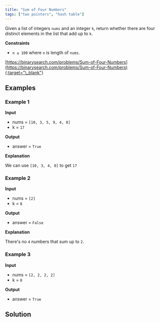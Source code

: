 ```yaml
---
title: "Sum of Four Numbers"
tags: ["two pointers", "hash table"]
---
```


Given a list of integers `nums` and an integer `k`, return whether there are four distinct elements in the list that add up to `k`.

**Constraints**

- `n ≤ 100` where `n` is length of `nums`.

[https://binarysearch.com/problems/Sum-of-Four-Numbers](https://binarysearch.com/problems/Sum-of-Four-Numbers){:target="\_blank"}

## Examples

### Example 1

**Input**

- nums = `[10, 3, 5, 9, 4, 0]`
- k = `17`

**Output**

- answer = `True`

**Explanation**

We can use `[10, 3, 4, 0]` to get `17`

### Example 2

**Input**

- nums = `[2]`
- k = `8`

**Output**

- answer = `False`

**Explanation**

There's no `4` numbers that sum up to `2`.

### Example 3

**Input**

- nums = `[2, 2, 2, 2]`
- k = `8`

**Output**

- answer = `True`

## Solution

<script src="https://gist.github.com/yaeba/16da7be5123724fcf6eccc25581cef5a.js?file=Sum-of-Four-Numbers.py"></script>
